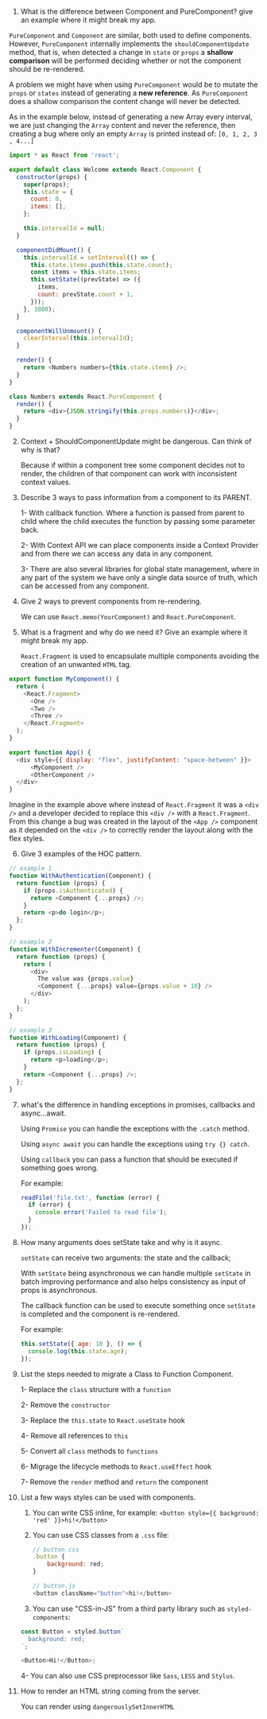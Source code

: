 1. What is the difference between Component and PureComponent? give an example where it might break my app.

`PureComponent` and `Component` are similar, both used to define components. However, `PureComponent` internally implements the `shouldComponentUpdate` method, that is, when detected a change in `state` or `props` a **shallow comparison** will be performed deciding whether or not the component should be re-rendered.

A problem we might have when using `PureComponent` would be to mutate the `props` or `states` instead of generating a **new reference**. As `PureComponent` does a shallow comparison the content change will never be detected.

As in the example below, instead of generating a new Array every interval, we are just changing the `Array` content and never the reference, then creating a bug where only an empty `Array` is printed instead of: `[0, 1, 2, 3 , 4...]`

```js
import * as React from 'react';

export default class Welcome extends React.Component {
  constructor(props) {
    super(props);
    this.state = {
      count: 0,
      items: [],
    };

    this.intervalId = null;
  }

  componentDidMount() {
    this.intervalId = setInterval(() => {
      this.state.items.push(this.state.count);
      const items = this.state.items;
      this.setState((prevState) => ({
        items,
        count: prevState.count + 1,
      }));
    }, 1000);
  }

  componentWillUnmount() {
    clearInterval(this.intervalId);
  }

  render() {
    return <Numbers numbers={this.state.items} />;
  }
}

class Numbers extends React.PureComponent {
  render() {
    return <div>{JSON.stringify(this.props.numbers)}</div>;
  }
}
```

2. Context + ShouldComponentUpdate might be dangerous. Can think of why is that?

   Because if within a component tree some component decides not to render, the children of that component can work with inconsistent context values.

3. Describe 3 ways to pass information from a component to its PARENT.

   1- With callback function. Where a function is passed from parent to child where the child executes the function by passing some parameter back.
   
   2- With Context API we can place components inside a Context Provider and from there we can access any data in any component.
   
   3- There are also several libraries for global state management, where in any part of the system we have only a single data source of truth, which can be accessed from any component.

4. Give 2 ways to prevent components from re-rendering.

   We can use `React.memo(YourComponent)` and `React.PureComponent`.

5. What is a fragment and why do we need it? Give an example where it might break my app.

   `React.Fragment` is used to encapsulate multiple components avoiding the creation of an unwanted `HTML` tag.

```js
export function MyComponent() {
  return (
    <React.Fragment>
      <One />
      <Two />
      <Three />
    </React.Fragment>
  );
}

export function App() {
  <div style={{ display: "flex", justifyContent: "space-between" }}>
	  <MyComponent />
	  <OtherComponent />
  </div>
}
```

Imagine in the example above where instead of `React.Fragment` it was a `<div />` and a developer decided to replace this `<div />` with a `React.Fragment`. From this change a bug was created in the layout of the `<App />` component as it depended on the `<div />` to correctly render the layout along with the flex styles.

6. Give 3 examples of the HOC pattern.

```js
// example 1
function WithAuthentication(Component) {
  return function (props) {
    if (props.isAuthenticated) {
      return <Component {...props} />;
    }
    return <p>do login</p>;
  };
}

// example 2
function WithIncrementer(Component) {
  return function (props) {
    return (
      <div>
        The value was {props.value}
        <Component {...props} value={props.value + 10} />
      </div>
    );
  };
}

// example 3
function WithLoading(Component) {
  return function (props) {
    if (props.isLoading) {
      return <p>loading</p>;
    }
    return <Component {...props} />;
  };
}
```

7. what's the difference in handling exceptions in promises, callbacks and async...await.

   Using `Promise` you can handle the exceptions with the `.catch` method.

   Using `async await` you can handle the exceptions using `try {} catch`.

   Using `callback` you can pass a function that should be executed if something goes wrong.

   For example:

   ```js
   readFile('file.txt', function (error) {
     if (error) {
       console.error('Failed to read file');
     }
   });
   ```

8. How many arguments does setState take and why is it async.

   `setState` can receive two arguments: the state and the callback;

   With `setState` being asynchronous we can handle multiple `setState` in batch improving performance and also helps consistency as input of props is asynchronous.

   The callback function can be used to execute something once `setState` is completed and the component is re-rendered.

   For example:

   ```js
   this.setState({ age: 10 }, () => {
     console.log(this.state.age);
   });
   ```

9. List the steps needed to migrate a Class to Function Component.

   1- Replace the `class` structure with a `function`
   
   2- Remove the `constructor`
   
   3- Replace the `this.state` to `React.useState` hook
   
   4- Remove all references to `this`
   
   5- Convert all `class` methods to `functions`
   
   6- Migrage the lifecycle methods to `React.useEffect` hook
   
   7- Remove the `render` method and `return` the component

10. List a few ways styles can be used with components.

    1. You can write CSS inline, for example:
       `<button style={{ background: 'red' }}>hi!</button>`

    2. You can use CSS classes from a `.css` file:

       ```js
       // button.css
       .button {
           background: red;
       }

       // button.js
       <button className="button">hi!</button>
       ```

    3. You can use "CSS-in-JS" from a third party library such as `styled-components`:

    ```js
    const Button = styled.button`
      background: red;
    `;

    <Button>Hi!</Button>;
    ```

    4- You can also use CSS preprocessor like `Sass`, `LESS` and `Stylus`.

11. How to render an HTML string coming from the server.

    You can render using `dangerouslySetInnerHTML`

